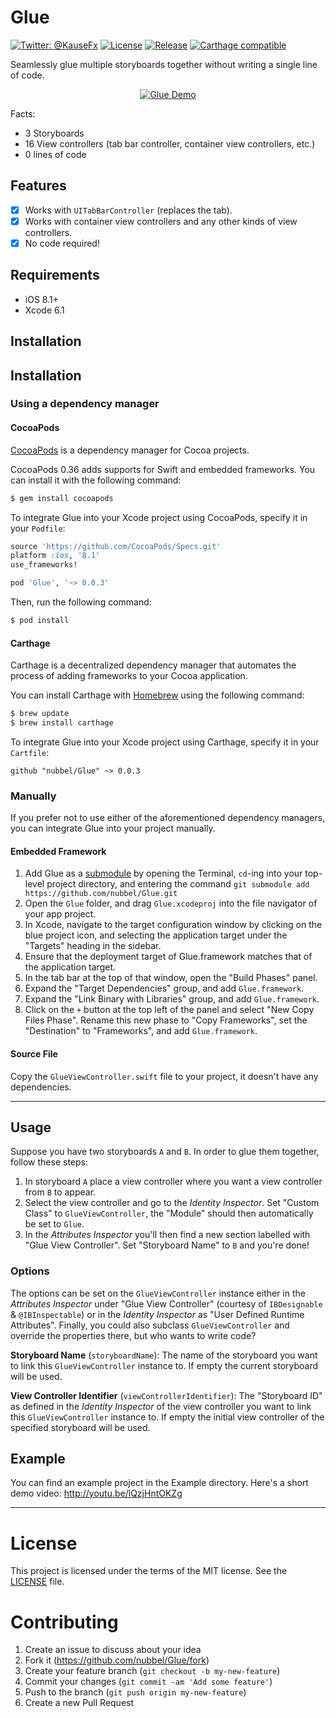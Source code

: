 Glue
====

[![Twitter: @KauseFx](https://img.shields.io/badge/contact-@nubbel-blue.svg?style=flat)](https://twitter.com/nubbel)
[![License](http://img.shields.io/badge/license-MIT-green.svg?style=flat)](https://github.com/nubbel/Glue/blob/master/LICENSE)
[![Release](http://img.shields.io/github/release/nubbel/Glue.svg?style=flat)](https://github.com/nubbel/Glue/releases/latest)
[![Carthage compatible](https://img.shields.io/badge/Carthage-compatible-4BC51D.svg?style=flat)](https://github.com/Carthage/Carthage)


Seamlessly glue multiple storyboards together without writing a single line of code.

<p align="center">
  <a href="http://youtu.be/lQzjHntOKZg"><img src="http://share.gifyoutube.com/Kz77qb.gif" alt="Glue Demo"/></a>
</p>

Facts:
- 3 Storyboards
- 16 View controllers (tab bar controller, container view controllers, etc.)
- 0 lines of code

## Features

- [x] Works with `UITabBarController` (replaces the tab).
- [x] Works with container view controllers and any other kinds of view controllers.
- [x] No code required!

## Requirements

- iOS 8.1+
- Xcode 6.1

## Installation

## Installation

### Using a dependency manager

#### CocoaPods

[CocoaPods](http://cocoapods.org) is a dependency manager for Cocoa projects.

CocoaPods 0.36 adds supports for Swift and embedded frameworks. You can install it with the following command:

```bash
$ gem install cocoapods
```

To integrate Glue into your Xcode project using CocoaPods, specify it in your `Podfile`:

```ruby
source 'https://github.com/CocoaPods/Specs.git'
platform :ios, '8.1'
use_frameworks!

pod 'Glue', '~> 0.0.3'
```

Then, run the following command:

```bash
$ pod install
```

#### Carthage

Carthage is a decentralized dependency manager that automates the process of adding frameworks to your Cocoa application.

You can install Carthage with [Homebrew](http://brew.sh/) using the following command:

```bash
$ brew update
$ brew install carthage
```

To integrate Glue into your Xcode project using Carthage, specify it in your `Cartfile`:

```ogdl
github "nubbel/Glue" ~> 0.0.3
```

### Manually

If you prefer not to use either of the aforementioned dependency managers, you can integrate Glue into your project manually.

#### Embedded Framework

1. Add Glue as a [submodule](http://git-scm.com/docs/git-submodule) by opening the Terminal, `cd`-ing into your top-level project directory, and entering the command `git submodule add https://github.com/nubbel/Glue.git`
2. Open the `Glue` folder, and drag `Glue.xcodeproj` into the file navigator of your app project.
3. In Xcode, navigate to the target configuration window by clicking on the blue project icon, and selecting the application target under the "Targets" heading in the sidebar.
4. Ensure that the deployment target of Glue.framework matches that of the application target.
5. In the tab bar at the top of that window, open the "Build Phases" panel.
6. Expand the "Target Dependencies" group, and add `Glue.framework`.
7. Expand the "Link Binary with Libraries" group, and add `Glue.framework`.
8. Click on the `+` button at the top left of the panel and select "New Copy Files Phase". Rename this new phase to "Copy Frameworks", set the "Destination" to "Frameworks", and add `Glue.framework`.


#### Source File

Copy the `GlueViewController.swift` file to your project, it doesn't have any dependencies.

---


## Usage

Suppose you have two storyboards `A` and `B`. In order to glue them together, follow these steps:

1. In storyboard `A` place a view controller where you want a view controller from `B` to appear.
2. Select the view controller and go to the _Identity Inspector_. Set "Custom Class" to `GlueViewController`, the "Module" should then automatically be set to `Glue`.
3. In the _Attributes Inspector_ you'll then find a new section labelled with "Glue View Controller". Set "Storyboard Name" to `B` and you're done!


### Options

The options can be set on the `GlueViewController` instance either in the _Attributes Inspector_ under "Glue View Controller" (courtesy of `IBDesignable` & `@IBInspectable`) or in the _Identity Inspector_ as "User Defined Runtime Attributes". Finally, you could also subclass `GlueViewController` and override the properties there, but who wants to write code?

**Storyboard Name** (`storyboardName`): The name of the storyboard you want to link this `GlueViewController` instance to. If empty the current storyboard will be used.

**View Controller Identifier** (`viewControllerIdentifier`): The "Storyboard ID" as defined in the _Identity Inspector_ of the view controller you want to link this `GlueViewController` instance to. If empty the initial view controller of the specified storyboard will be used.


## Example

You can find an example project in the Example directory.
Here's a short demo video: http://youtu.be/lQzjHntOKZg

---

# License
This project is licensed under the terms of the MIT license. See the [LICENSE](https://github.com/nubbel/Glue/blob/master/LICENSE) file.

# Contributing

1. Create an issue to discuss about your idea
2. Fork it (https://github.com/nubbel/Glue/fork)
3. Create your feature branch (`git checkout -b my-new-feature`)
4. Commit your changes (`git commit -am 'Add some feature'`)
5. Push to the branch (`git push origin my-new-feature`)
6. Create a new Pull Request
